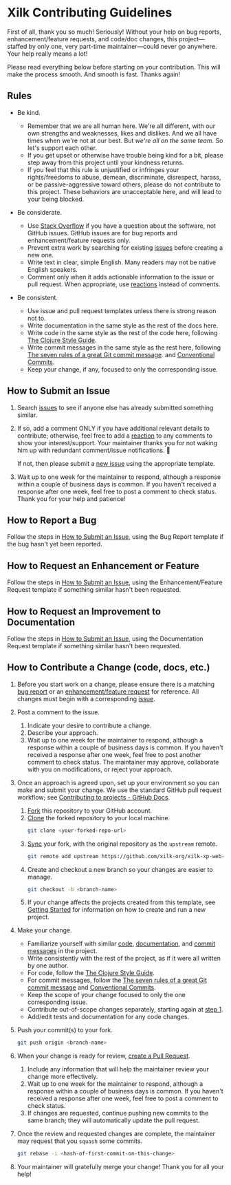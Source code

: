 # Xilk Contributing Guidelines

First of all, thank you so much! Seriously! Without your help on bug reports,
enhancement/feature requests, and code/doc changes, this project—staffed by
only one, very part-time maintainer—could never go anywhere. Your help really
means a lot!

Please read everything below before starting on your contribution. This will
make the process smooth. And smooth is fast. Thanks again!

## Rules

* Be kind.
  - Remember that we are all human here. We're all different, with our own
    strengths and weaknesses, likes and dislikes. And we all have times when
    we're not at our best. But *we're all on the same team*. So let's support
    each other.
  - If you get upset or otherwise have trouble being kind for a bit, please
    step away from this project until your kindness returns.
  - If you feel that this rule is unjustified or infringes your
    rights/freedoms to abuse, demean, discriminate, disrespect, harass, or be
    passive-aggressive toward others, please do not contribute to this project.
    These behaviors are unacceptable here, and will lead to your being blocked.

* Be considerate.
  - Use [Stack Overflow](https://stackoverflow.com/) if you have a question
    about the software, not GitHub issues. GitHub issues are for bug reports
    and enhancement/feature requests only.
  - Prevent extra work by searching for existing
    [issues](https://github.com/xilk-org/xilk-xp-web-app-template/issues)
    before creating a new one.
  - Write text in clear, simple English. Many readers may not be native English
    speakers.
  - Comment only when it adds actionable information to the issue or pull
    request. When appropriate, use
    [reactions](https://github.blog/2016-03-10-add-reactions-to-pull-requests-issues-and-comments/)
    instead of comments.

* Be consistent.
  - Use issue and pull request templates unless there is strong reason not to.
  - Write documentation in the same style as the rest of the docs here.
  - Write code in the same style as the rest of the code here, following
    [The Clojure Style Guide](https://github.com/bbatsov/clojure-style-guide).
  - Write commit messages in the same style as the rest here, following
    [The seven rules of a great Git commit message](https://cbea.ms/git-commit/#seven-rules).
    and [Conventional Commits](https://www.conventionalcommits.org/).
  - Keep your change, if any, focused to only the corresponding issue.

## How to Submit an Issue

1. Search [issues](https://github.com/xilk-org/xilk-xp-web-app-template/issues)
   to see if anyone else has already submitted something similar.
2. If so, add a comment ONLY if you have additional relevant details to
   contribute; otherwise, feel free to add a
   [reaction](https://github.blog/2016-03-10-add-reactions-to-pull-requests-issues-and-comments/)
   to any comments to show your interest/support. Your maintainer thanks you for
   not waking him up with redundant comment/issue notifications. 🤗

   If not, then please submit a
   [new issue](https://github.com/xilk-org/xilk-xp-web-app-template/issues/new/choose)
   using the appropriate template.
3. Wait up to one week for the maintainer to respond, although a response within
   a couple of business days is common. If you haven't received a response after
   one week, feel free to post a comment to check status. Thank you for your
   help and patience!

## How to Report a Bug

Follow the steps in [How to Submit an Issue](#how-to-submit-an-issue), using
the Bug Report template if the bug hasn't yet been reported.

## How to Request an Enhancement or Feature

Follow the steps in [How to Submit an Issue](#how-to-submit-an-issue), using
the Enhancement/Feature Request template if something similar hasn't been
requested.

## How to Request an Improvement to Documentation

Follow the steps in [How to Submit an Issue](#how-to-submit-an-issue), using
the Documentation Request template if something similar hasn't been requested.

## How to Contribute a Change (code, docs, etc.)

1. Before you start work on a change, please ensure there is a matching
   [bug report](#how-to-report-a-bug) or an
   [enhancement/feature request](#how-to-request-an-enhancement-or-feature) for
   reference. All changes must begin with a corresponding
   [issue](https://github.com/xilk-org/xilk-xp-web-app-template/issues).

2. Post a comment to the issue.
   1. Indicate your desire to contribute a change.
   2. Describe your approach.
   3. Wait up to one week for the maintainer to respond, although a response
      within a couple of business days is common. If you haven't received a
      response after one week, feel free to post another comment to check
      status. The maintainer may approve, collaborate with you on modifications,
      or reject your approach.

3. Once an approach is agreed upon, set up your environment so you can make and
   submit your change. We use the standard GitHub pull request workflow; see
   [Contributing to projects - GitHub Docs](https://docs.github.com/en/get-started/quickstart/contributing-to-projects).
   1. [Fork](https://docs.github.com/en/get-started/quickstart/fork-a-repo#forking-a-repository)
      this repository to your GitHub account.
   2. [Clone](https://docs.github.com/en/get-started/quickstart/fork-a-repo#cloning-your-forked-repository)
      the forked repository to your local machine.
      ```sh
      git clone <your-forked-repo-url>
      ```
   3. [Sync](https://docs.github.com/en/get-started/quickstart/fork-a-repo#configuring-git-to-sync-your-fork-with-the-original-repository)
      your fork, with the original repository as the `upstream` remote.
      ```sh
      git remote add upstream https://github.com/xilk-org/xilk-xp-web-app-template.git
      ```
   4. Create and checkout a new branch so your changes are easier to manage.
      ```sh
      git checkout -b <branch-name>
      ```
   5. If your change affects the projects created from this template, see
      [Getting Started](../README.md#getting-started) for information on
      how to create and run a new project.

4. Make your change.
   * Familiarize yourself with similar
     [code](../resources/leiningen/new/xp_web_app/),
     [documentation](../doc/), and
     [commit messages](https://github.com/xilk-org/xilk-xp-web-app-template/commits/)
     in the project.
   * Write consistently with the rest of the project, as if it were all written
     by one author.
   * For code, follow the
     [The Clojure Style Guide](https://github.com/bbatsov/clojure-style-guide).
   * For commit messages, follow the
     [The seven rules of a great Git commit message](https://cbea.ms/git-commit/#seven-rules)
     and [Conventional Commits](https://www.conventionalcommits.org/).
   * Keep the scope of your change focused to only the one corresponding issue.
   * Contribute out-of-scope changes separately, starting again at
     [step 1](#how-to-contribute-a-change-code-docs-etc).
   * Add/edit tests and documentation for any code changes.

5. Push your commit(s) to your fork.
   ```sh
   git push origin <branch-name>
   ```

6. When your change is ready for review,
   [create a Pull Request](https://docs.github.com/en/get-started/quickstart/contributing-to-projects#making-a-pull-request).
   1. Include any information that will help the maintainer review your change
      more effectively.
   2. Wait up to one week for the maintainer to respond, although a response
      within a couple of business days is common. If you haven't received a
      response after one week, feel free to post a comment to check status.
   3. If changes are requested, continue pushing new commits to the same branch;
      they will automatically update the pull request.

7. Once the review and requested changes are complete, the maintainer may
   request that you `squash` some commits.
   ```sh
   git rebase -i <hash-of-first-commit-on-this-change>
   ```

8. Your maintainer will gratefully merge your change! Thank you for all your
   help!
